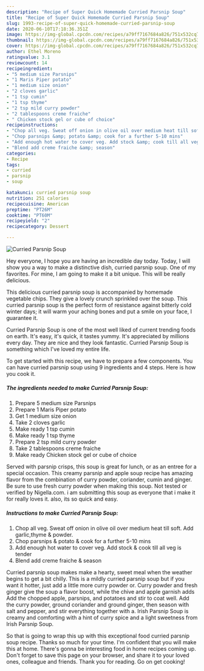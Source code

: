 ```yaml
---
description: "Recipe of Super Quick Homemade Curried Parsnip Soup"
title: "Recipe of Super Quick Homemade Curried Parsnip Soup"
slug: 1993-recipe-of-super-quick-homemade-curried-parsnip-soup
date: 2020-06-10T17:18:36.351Z
image: https://img-global.cpcdn.com/recipes/a79ff7167684a826/751x532cq70/curried-parsnip-soup-recipe-main-photo.jpg
thumbnail: https://img-global.cpcdn.com/recipes/a79ff7167684a826/751x532cq70/curried-parsnip-soup-recipe-main-photo.jpg
cover: https://img-global.cpcdn.com/recipes/a79ff7167684a826/751x532cq70/curried-parsnip-soup-recipe-main-photo.jpg
author: Ethel Moreno
ratingvalue: 3.1
reviewcount: 14
recipeingredient:
- "5 medium size Parsnips"
- "1 Maris Piper potato"
- "1 medium size onion"
- "2 cloves garlic"
- "1 tsp cumin"
- "1 tsp thyme"
- "2 tsp mild curry powder"
- "2 tablespoons creme fraiche"
- " Chicken stock gel or cube of choice"
recipeinstructions:
- "Chop all veg. Sweat off onion in olive oil over medium heat till soft. Add garlic,thyme &amp; powder."
- "Chop parsnips &amp; potato &amp; cook for a further 5-10 mins"
- "Add enough hot water to cover veg. Add stock &amp; cook till all veg is tender"
- "Blend add creme fraiche &amp; season"
categories:
- Recipe
tags:
- curried
- parsnip
- soup

katakunci: curried parsnip soup 
nutrition: 251 calories
recipecuisine: American
preptime: "PT26M"
cooktime: "PT60M"
recipeyield: "2"
recipecategory: Dessert

---
```



![Curried Parsnip Soup](https://img-global.cpcdn.com/recipes/a79ff7167684a826/751x532cq70/curried-parsnip-soup-recipe-main-photo.jpg)

Hey everyone, I hope you are having an incredible day today. Today, I will show you a way to make a distinctive dish, curried parsnip soup. One of my favorites. For mine, I am going to make it a bit unique. This will be really delicious.

This delicious curried parsnip soup is accompanied by homemade vegetable chips. They give a lovely crunch sprinkled over the soup. This curried parsnip soup is the perfect form of resistance against bitterly cold winter days; it will warm your aching bones and put a smile on your face, I guarantee it.

Curried Parsnip Soup is one of the most well liked of current trending foods on earth. It's easy, it's quick, it tastes yummy. It's appreciated by millions every day. They are nice and they look fantastic. Curried Parsnip Soup is something which I've loved my entire life.


To get started with this recipe, we have to prepare a few components. You can have curried parsnip soup using 9 ingredients and 4 steps. Here is how you cook it.

<!--inarticleads1-->

##### The ingredients needed to make Curried Parsnip Soup:

1. Prepare 5 medium size Parsnips
1. Prepare 1 Maris Piper potato
1. Get 1 medium size onion
1. Take 2 cloves garlic
1. Make ready 1 tsp cumin
1. Make ready 1 tsp thyme
1. Prepare 2 tsp mild curry powder
1. Take 2 tablespoons creme fraiche
1. Make ready  Chicken stock gel or cube of choice


Served with parsnip crisps, this soup is great for lunch, or as an entree for a special occasion. This creamy parsnip and apple soup recipe has amazing flavor from the combination of curry powder, coriander, cumin and ginger. Be sure to use fresh curry powder when making this soup. Not tested or verified by Nigella.com. i am submitting this soup as everyone that i make it for really loves it. also, its so quick and easy. 

<!--inarticleads2-->

##### Instructions to make Curried Parsnip Soup:

1. Chop all veg. Sweat off onion in olive oil over medium heat till soft. Add garlic,thyme &amp; powder.
1. Chop parsnips &amp; potato &amp; cook for a further 5-10 mins
1. Add enough hot water to cover veg. Add stock &amp; cook till all veg is tender
1. Blend add creme fraiche &amp; season


Curried parsnip soup makes make a hearty, sweet meal when the weather begins to get a bit chilly. This is a mildly curried parsnip soup but if you want it hotter, just add a little more curry powder or. Curry powder and fresh ginger give the soup a flavor boost, while the chive and apple garnish adds Add the chopped apple, parsnips, and potatoes and stir to coat well. Add the curry powder, ground coriander and ground ginger, then season with salt and pepper, and stir everything together with a. Irish Parsnip Soup is creamy and comforting with a hint of curry spice and a light sweetness from Irish Parsnip Soup. 

So that is going to wrap this up with this exceptional food curried parsnip soup recipe. Thanks so much for your time. I'm confident that you will make this at home. There's gonna be interesting food in home recipes coming up. Don't forget to save this page on your browser, and share it to your loved ones, colleague and friends. Thank you for reading. Go on get cooking!
